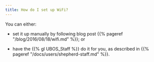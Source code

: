 ```yaml
---
title: How do I set up WiFi?
---
```


You can either:

* set it up manually by following blog post {{% pageref "/blog/2016/08/18/wifi.md" %}}; or

* have the {{% gl UBOS_Staff %}} do it for you, as described in
  {{% pageref "/docs/users/shepherd-staff.md" %}}.

